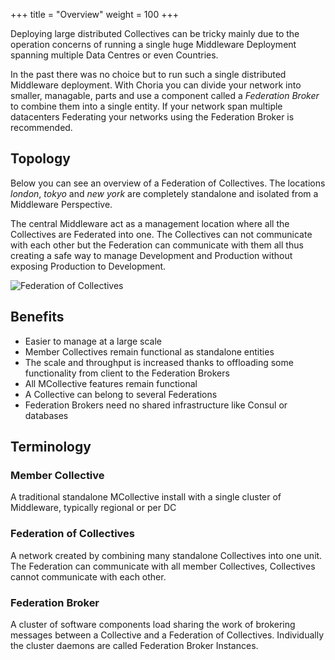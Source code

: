 +++
title = "Overview"
weight = 100
+++

Deploying large distributed Collectives can be tricky mainly due to the operation concerns of running a single huge Middleware Deployment spanning multiple Data Centres or even Countries.

In the past there was no choice but to run such a single distributed Middleware deployment. With Choria you can divide your network into smaller, managable, parts and use a component called a *Federation Broker* to combine them into a single entity.  If your network span multiple datacenters Federating your networks using the Federation Broker is recommended.

## Topology

Below you can see an overview of a Federation of Collectives.  The locations *london*, *tokyo* and *new york* are completely standalone and isolated from a Middleware Perspective.

The central Middleware act as a management location where all the Collectives are Federated into one.  The Collectives can not communicate with each other but the Federation can communicate with them all thus creating a safe way to manage Development and Production without exposing Production to Development.

![Federation of Collectives](../../choria_federation.png)

## Benefits

 * Easier to manage at a large scale
 * Member Collectives remain functional as standalone entities
 * The scale and throughput is increased thanks to offloading some functionality from client to the Federation Brokers
 * All MCollective features remain functional
 * A Collective can belong to several Federations
 * Federation Brokers need no shared infrastructure like Consul or databases

## Terminology

### Member Collective

A traditional standalone MCollective install with a single cluster of Middleware, typically regional or per DC

### Federation of Collectives

A network created by combining many standalone Collectives into one unit.  The Federation can communicate with all member Collectives, Collectives cannot communicate with each other.

### Federation Broker

A cluster of software components load sharing the work of brokering messages between a Collective and a Federation of Collectives.  Individually the cluster daemons are called Federation Broker Instances.
